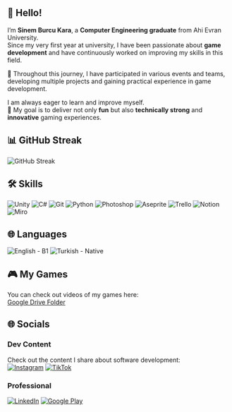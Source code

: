 ## 👋 Hello!

I’m **Sinem Burcu Kara**, a **Computer Engineering graduate** from Ahi Evran University.  
Since my very first year at university, I have been passionate about **game development** and have continuously worked on improving my skills in this field.  

📌 Throughout this journey, I have participated in various events and teams, developing multiple projects and gaining practical experience in game development.  

I am always eager to learn and improve myself.  
🎯 My goal is to deliver not only **fun** but also **technically strong** and **innovative** gaming experiences.

## 📊 GitHub Streak
![GitHub Streak](https://github-readme-streak-stats.herokuapp.com/?user=burcukara&theme=dark&hide_border=true)

## 🛠 Skills
![Unity](https://img.shields.io/badge/Unity-1E90FF?style=for-the-badge&logo=unity&logoColor=white)
![C#](https://img.shields.io/badge/C%23-239120?style=for-the-badge&logo=c-sharp&logoColor=white)
![Git](https://img.shields.io/badge/Git-F05032?style=for-the-badge&logo=git&logoColor=white)
![Python](https://img.shields.io/badge/Python-FFD43B?style=for-the-badge&logo=python&logoColor=blue)
![Photoshop](https://img.shields.io/badge/Photoshop-31A8FF?style=for-the-badge&logo=adobe-photoshop&logoColor=white)
![Aseprite](https://img.shields.io/badge/Aseprite-FF6F61?style=for-the-badge&logo=aseprite&logoColor=white)
![Trello](https://img.shields.io/badge/Trello-0052CC?style=for-the-badge&logo=trello&logoColor=white)
![Notion](https://img.shields.io/badge/Notion-000000?style=for-the-badge&logo=notion&logoColor=white)
![Miro](https://img.shields.io/badge/Miro-FFB600?style=for-the-badge&logo=miro&logoColor=white)

## 🌐 Languages
![English - B1](https://img.shields.io/badge/English-B1-4ABDAC?style=for-the-badge)
![Turkish - Native](https://img.shields.io/badge/Turkish-Native-FD6A5A?style=for-the-badge)

## 🎮 My Games
You can check out videos of my games here:  
[Google Drive Folder](https://drive.google.com/drive/u/0/folders/1cPfWh_zJfPBrC033p8yunVLDDjJbdBFn)

## 🌐 Socials

### Dev Content
Check out the content I share about software development:  
[![Instagram](https://img.shields.io/badge/Instagram-CodeBurcu-E4405F?style=for-the-badge&logo=instagram&logoColor=white)](https://www.instagram.com/codeburcu/)
[![TikTok](https://img.shields.io/badge/TikTok-CodeBurcu-69C9D0?style=for-the-badge&logo=tiktok&logoColor=white)](https://www.tiktok.com/@codeburcu)

### Professional
[![LinkedIn](https://img.shields.io/badge/LinkedIn-SinemBurcuKara-0A66C2?style=for-the-badge&logo=linkedin&logoColor=white)](https://www.linkedin.com/in/sinem-burcu-kara-b5654720a/)
[![Google Play](https://img.shields.io/badge/Google%20Play-BurcuKara-34A853?style=for-the-badge&logo=google-play&logoColor=white)](https://play.google.com/store/apps/developer?id=Burcu+Kara&hl=tr&gl=US)
